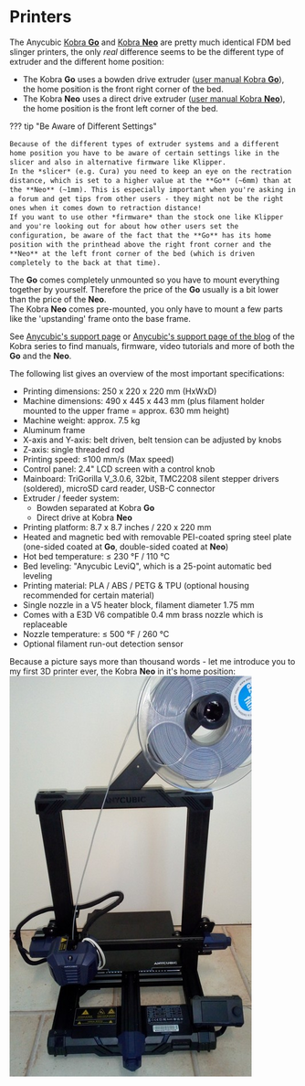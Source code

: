 <link rel=”manifest” href=”docs/manifest.webmanifest”>

# Printers
The Anycubic [Kobra **Go**](https://www.anycubic.com/collections/3d-printers/products/kobra-go) and [Kobra **Neo**](https://www.anycubic.com/collections/3d-printers/products/kobra-neo) are pretty much identical FDM bed slinger printers, the only *real* difference seems to be the different type of extruder and the different home position:  
  
- The Kobra **Go** uses a bowden drive extruder ([user manual Kobra **Go**](https://cdn.shopify.com/s/files/1/0245/5519/2380/files/Anycubic_Kobra_Go_User_Manual_221102_V0.0.4.pdf?v=1667812989)), the home position is the front right corner of the bed.  
- The Kobra **Neo** uses a direct drive extruder ([user manual Kobra **Neo**](https://cdn.shopify.com/s/files/1/0245/5519/2380/files/Anycubic_Kobra_Neo_20230109_V0.1.0_English.pdf?v=1673859391)), the home position is the front left corner of the bed.  
  
??? tip "Be Aware of Different Settings"

    Because of the different types of extruder systems and a different home position you have to be aware of certain settings like in the slicer and also in alternative firmware like Klipper.  
    In the *slicer* (e.g. Cura) you need to keep an eye on the rectration distance, which is set to a higher value at the **Go** (~6mm) than at the **Neo** (~1mm). This is especially important when you're asking in a forum and get tips from other users - they might not be the right ones when it comes down to retraction distance!  
    If you want to use other *firmware* than the stock one like Klipper and you're looking out for about how other users set the configuration, be aware of the fact that the **Go** has its home position with the printhead above the right front corner and the **Neo** at the left front corner of the bed (which is driven completely to the back at that time).    
  
The **Go** comes completely unmounted so you have to mount everything together by yourself. Therefore the price of the **Go** usually is a bit lower than the price of the **Neo**.  
The Kobra **Neo** comes pre-mounted, you only have to mount a few parts like the 'upstanding' frame onto the base frame.  
  
See [Anycubic's support page](https://www.anycubic.com/pages/firmware-software) or [Anycubic's support page of the blog](https://www.anycubic.com/blogs/news/all-you-need-to-know-about-kobra-series) of the Kobra series to find manuals, firmware, video tutorials and more of both the **Go** and the **Neo**.    
  
The following list gives an overview of the most important specifications:    
  
- Printing dimensions: 250 x 220 x 220 mm (HxWxD)  
- Machine dimensions: 490 x 445 x 443 mm (plus filament holder mounted to the upper frame = approx. 630 mm height) 
- Machine weight: approx. 7.5 kg  
- Aluminum frame  
- X-axis and Y-axis: belt driven, belt tension can be adjusted by knobs  
- Z-axis: single threaded rod  
- Printing speed: ≤100 mm/s (Max speed)  
- Control panel: 2.4" LCD screen with a control knob  
- Mainboard: TriGorilla V_3.0.6, 32bit, TMC2208 silent stepper drivers (soldered), microSD card reader, USB-C connector 
- Extruder / feeder system:  
    - Bowden separated at Kobra **Go**  
    - Direct drive at Kobra **Neo**  
- Printing platform: 8.7 x 8.7 inches / 220 x 220 mm  
- Heated and magnetic bed with removable PEI-coated spring steel plate (one-sided coated at **Go**, double-sided coated at **Neo**)  
- Hot bed temperature: ≤ 230 °F / 110 °C  
- Bed leveling: "Anycubic LeviQ", which is a 25-point automatic bed leveling  
- Printing material: PLA / ABS / PETG & TPU (optional housing recommended for certain material)  
- Single nozzle in a V5 heater block, filament diameter 1.75 mm  
- Comes with a E3D V6 compatible 0.4 mm brass nozzle which is replaceable  
- Nozzle temperature: ≤ 500 °F / 260 °C  
- Optional filament run-out detection sensor  

Because a picture says more than thousand words - let me introduce you to my first 3D printer ever, the Kobra **Neo** in it's home position:  
![Kobra Neo](assets/images/printers_neo_web.jpg)

